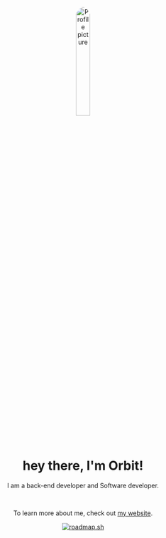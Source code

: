 <p align="center"><img width="25%" height="25%" alt="Profile picture" src="https://images.weserv.nl/?url=http://unishared.pulsedinc.tech/u/280Mg0.gif&h=400&fit=cover&mask=circle&output=gif&n=-1" style="border-radius: 50%" /></p>
<h1 align="center">hey there, I'm Orbit!</h1>
<p align="center">I am a back-end developer and Software developer.</p>
<br>
<p align="center">To learn more about me, check out <a href="https://o4bit.me">my website</a>.</p>
<p align="center"><a href="https://roadmap.sh"><img src="https://roadmap.sh/card/wide/6777dfa470129741a8011067?variant=dark" alt="roadmap.sh"/></a>
